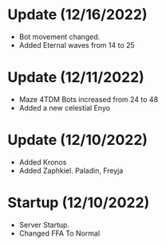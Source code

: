# Update (12/16/2022)
- Bot movement changed.
- Added Eternal waves from 14 to 25

# Update (12/11/2022)
- Maze 4TDM Bots increased from 24 to 48
- Added a new celestial Enyo

# Update (12/10/2022)
- Added Kronos
- Added Zaphkiel. Paladin, Freyja

# Startup (12/10/2022)
- Server Startup.
- Changed FFA To Normal